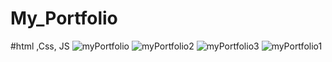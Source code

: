 # My_Portfolio
#html ,Css, JS
![myPortfolio](https://user-images.githubusercontent.com/78493976/125265068-17a4c680-e322-11eb-82ee-8bdc4894b8ad.PNG)
![myPortfolio2](https://user-images.githubusercontent.com/78493976/125265057-15426c80-e322-11eb-8b80-b11414c09b3a.PNG)
![myPortfolio3](https://user-images.githubusercontent.com/78493976/125265066-170c3000-e322-11eb-8652-9a459725e2df.PNG)
![myPortfolio1](https://user-images.githubusercontent.com/78493976/125265071-183d5d00-e322-11eb-9ac3-5e9d82c64556.PNG)
